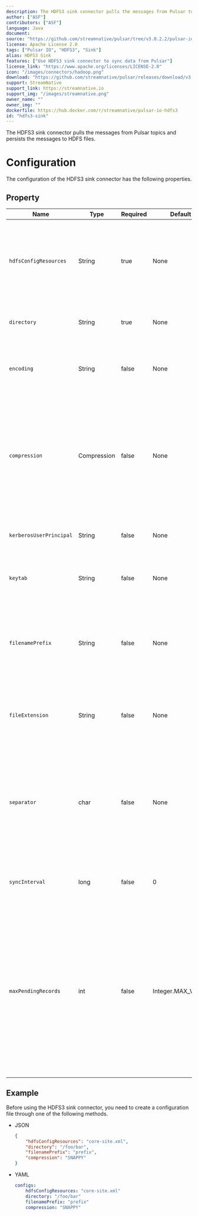 ```yaml
---
description: The HDFS3 sink connector pulls the messages from Pulsar topics and persists the messages to HDFS files.
author: ["ASF"]
contributors: ["ASF"]
language: Java
document:
source: "https://github.com/streamnative/pulsar/tree/v3.0.2.2/pulsar-io/hdfs3"
license: Apache License 2.0
tags: ["Pulsar IO", "HDFS3", "Sink"]
alias: HDFS3 Sink
features: ["Use HDFS3 sink connector to sync data from Pulsar"]
license_link: "https://www.apache.org/licenses/LICENSE-2.0"
icon: "/images/connectors/hadoop.png"
download: "https://github.com/streamnative/pulsar/releases/download/v3.0.2.2/pulsar-io-hdfs3-3.0.2.2.nar"
support: StreamNative
support_link: https://streamnative.io
support_img: "/images/streamnative.png"
owner_name: ""
owner_img: ""
dockerfile: https://hub.docker.com/r/streamnative/pulsar-io-hdfs3
id: "hdfs3-sink"
---
```


The HDFS3 sink connector pulls the messages from Pulsar topics and persists the messages to HDFS files.

# Configuration

The configuration of the HDFS3 sink connector has the following properties.

## Property

| Name | Type|Required | Default | Description 
|------|----------|----------|---------|-------------|
| `hdfsConfigResources` | String|true| None | A file or a comma-separated list containing the Hadoop file system configuration.<br/><br/>**Example**<br/>'core-site.xml'<br/>'hdfs-site.xml' |
| `directory` | String | true | None|The HDFS directory where files read from or written to. |
| `encoding` | String |false |None |The character encoding for the files.<br/><br/>**Example**<br/>UTF-8<br/>ASCII |
| `compression` | Compression |false |None |The compression code used to compress or de-compress the files on HDFS. <br/><br/>Below are the available options:<br/><li>BZIP2<br/><li>DEFLATE<br/><li>GZIP<br/><li>LZ4<br/><li>SNAPPY|
| `kerberosUserPrincipal` |String| false| None|The principal account of Kerberos user used for authentication. |
| `keytab` | String|false|None| The full pathname of the Kerberos keytab file used for authentication. |
| `filenamePrefix` |String| false |None |The prefix of the files created inside the HDFS directory.<br/><br/>**Example**<br/> The value of topicA result in files named topicA-. |
| `fileExtension` | String| false | None| The extension added to the files written to HDFS.<br/><br/>**Example**<br/>'.txt'<br/> '.seq' |
| `separator` | char|false |None |The character used to separate records in a text file. <br/><br/>If no value is provided, the contents from all records are concatenated together in one continuous byte array. |
| `syncInterval` | long| false |0| The interval between calls to flush data to HDFS disk in milliseconds. |
| `maxPendingRecords` |int| false|Integer.MAX_VALUE |  The maximum number of records that hold in memory before acking. <br/><br/>Setting this property to 1 makes every record send to disk before the record is acked.<br/><br/>Setting this property to a higher value allows buffering records before flushing them to disk. 

## Example

Before using the HDFS3 sink connector, you need to create a configuration file through one of the following methods.

* JSON 

    ```json
    {
        "hdfsConfigResources": "core-site.xml",
        "directory": "/foo/bar",
        "filenamePrefix": "prefix",
        "compression": "SNAPPY"
    }
    ```

* YAML

    ```yaml
    configs:
        hdfsConfigResources: "core-site.xml"
        directory: "/foo/bar"
        filenamePrefix: "prefix"
        compression: "SNAPPY"
    ```
